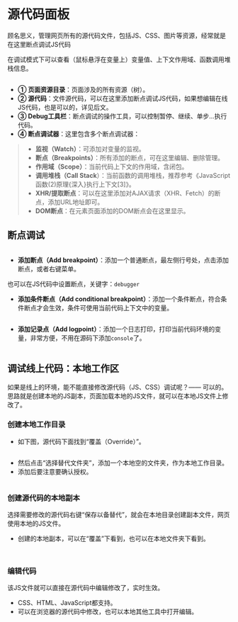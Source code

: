 # 源代码面板

顾名思义，管理网页所有的源代码文件，包括JS、CSS、图片等资源，经常就是在这里断点调试JS代码

在调试模式下可以查看（鼠标悬浮在变量上）变量值、上下文作用域、函数调用堆栈信息。

<figure><img src="https://files.gitbook.com/v0/b/gitbook-x-prod.appspot.com/o/spaces%2FzE1TQFEn6QauV49FDUgh%2Fuploads%2FLro78SHf7mKFfkX2jyft%2Fimage.png?alt=media&#x26;token=0a0ce563-d989-46f3-b2de-3c01f1270e12" alt=""><figcaption></figcaption></figure>

* **① 页面资源目录**：页面涉及的所有资源（树）。
* **② 源代码**：文件源代码，可以在这里添加断点调试JS代码，如果想编辑在线JS代码，也是可以的，详见后文。
* **③ Debug工具栏**：断点调试的操作工具，可以控制暂停、继续、单步...执行代码。
* **④ 断点调试器**：这里包含多个断点调试器：

> * **监视（Watch）**：可添加对变量的监视。
> * **断点（Breakpoints）**：所有添加的断点，可在这里编辑、删除管理。
> * **作用域（Scope）**：当前代码上下文的作用域，含闭包。
> * **调用堆栈（Call Stack**）：当前函数的调用堆栈，推荐参考《JavaScript函数(2)原理{深入}执行上下文\[3]》。
> * **XHR/提取断点**：可以在这里添加对AJAX请求（XHR、Fetch）的断点，添加URL地址即可。
> * **DOM断点**：在元素页面添加的DOM断点会在这里显示。

## 断点调试

<figure><img src="https://files.gitbook.com/v0/b/gitbook-x-prod.appspot.com/o/spaces%2FzE1TQFEn6QauV49FDUgh%2Fuploads%2FyIX0Dg82JWyTGgUbAwQY%2Fimage.png?alt=media&#x26;token=e656ead6-dc9a-4992-8f80-3cd31c8a4487" alt=""><figcaption></figcaption></figure>

* **添加断点（Add breakpoint）**：添加一个普通断点，最左侧行号处，点击添加断点，或者右键菜单。

&#x20;      也可以在JS代码中设置断点，关键字：`debugger`

* **添加条件断点（Add conditional breakpoint）**：添加一个条件断点，符合条件断点才会生效，条件可使用当前代码上下文中的变量。

<figure><img src="https://files.gitbook.com/v0/b/gitbook-x-prod.appspot.com/o/spaces%2FzE1TQFEn6QauV49FDUgh%2Fuploads%2FNXA0xgJMCyLde7AUM96c%2Fimage.png?alt=media&#x26;token=a0fb3541-06bf-4622-b37f-9c0ed21217b5" alt=""><figcaption></figcaption></figure>

* **添加记录点（Add logpoint）**：添加一个日志打印，打印当前代码环境的变量，非常方便，不用在源码下添加`console`了。

<figure><img src="https://files.gitbook.com/v0/b/gitbook-x-prod.appspot.com/o/spaces%2FzE1TQFEn6QauV49FDUgh%2Fuploads%2F02CyoJ3a2l8Y0ZeT502D%2Fimage.png?alt=media&#x26;token=9dbac89a-e455-44bd-aab7-caff558905bd" alt=""><figcaption></figcaption></figure>

## 调试线上代码：本地工作区

如果是线上的环境，能不能直接修改源代码（JS、CSS）调试呢？—— 可以的。思路就是创建本地的JS副本，页面加载本地的JS文件，就可以在本地JS文件上修改了。

### **创建本地工作目录**

* 如下图，源代码下面找到“覆盖（Override）”。

<figure><img src="https://files.gitbook.com/v0/b/gitbook-x-prod.appspot.com/o/spaces%2FzE1TQFEn6QauV49FDUgh%2Fuploads%2FYHTTQCQP3Kpp7yRZgswY%2Fimage.png?alt=media&#x26;token=50ae8d0d-b96e-456c-be2b-2420e4aac533" alt=""><figcaption></figcaption></figure>

* 然后点击“选择替代文件夹”，添加一个本地空的文件夹，作为本地工作目录。
* 添加后要注意要确认授权。

<figure><img src="https://files.gitbook.com/v0/b/gitbook-x-prod.appspot.com/o/spaces%2FzE1TQFEn6QauV49FDUgh%2Fuploads%2F0RFPqDwUznQ7CuiC0QnM%2Fimage.png?alt=media&#x26;token=1b3cecec-c720-46d6-9fae-cb38db5bb352" alt=""><figcaption></figcaption></figure>

### **创建源代码的本地副本**

选择需要修改的源代码右键“保存以备替代”，就会在本地目录创建副本文件，网页使用本地的JS文件。

* 创建的本地副本，可以在“覆盖”下看到，也可以在本地文件夹下看到。

<figure><img src="https://files.gitbook.com/v0/b/gitbook-x-prod.appspot.com/o/spaces%2FzE1TQFEn6QauV49FDUgh%2Fuploads%2Foxt5skSFRU5rhGFPkPPl%2Fimage.png?alt=media&#x26;token=74dd4061-3168-4a2e-a18c-addb02b6ff4e" alt=""><figcaption></figcaption></figure>

<figure><img src="https://files.gitbook.com/v0/b/gitbook-x-prod.appspot.com/o/spaces%2FzE1TQFEn6QauV49FDUgh%2Fuploads%2FS5KQEt60SsplhBuRQ24O%2Fimage.png?alt=media&#x26;token=f2860fdd-715a-4880-8433-eef8d7d2803c" alt=""><figcaption></figcaption></figure>

### **编辑代码**

该JS文件就可以直接在源代码中编辑修改了，实时生效。

* CSS、HTML、JavaScript都支持。
* 可以在浏览器的源代码中修改，也可以本地其他工具中打开编辑。

<figure><img src="https://files.gitbook.com/v0/b/gitbook-x-prod.appspot.com/o/spaces%2FzE1TQFEn6QauV49FDUgh%2Fuploads%2FsduxSyA6oZXq65H0HbXR%2Fimage.png?alt=media&#x26;token=4b6fe70a-68b9-4abc-83c7-900d595312a4" alt=""><figcaption></figcaption></figure>
